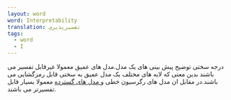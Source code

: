 ```yaml
---
layout: word
word: Interpretability
translation: تفسیرپذیری
tags:
  - word
  - I
---
```

درجه سختی توضیح پیش بینی های یک مدل.مدل های عمیق معمولا غیرقابل تفسیر می باشند بدین معنی که لایه های مختلف یک مدل عمیق به سختی  قابل رمزگشایی می باشند.در مقابل ان مدل های رگرسیون خطی و[ مدل های گسترده](w/wide_model/) معمولا بسیار قابل تفسیرتر می باشند.